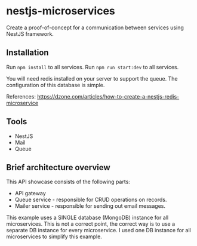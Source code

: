 # nestjs-microservices

Create a proof-of-concept for a communication between services using NestJS framework.

## Installation

Run `npm install` to all services.
Run `npm run start:dev` to all services.

You will need redis installed on your server to support the queue. The configuration of this database is simple.

References:
https://dzone.com/articles/how-to-create-a-nestjs-redis-microservice

## Tools

- NestJS
- Mail
- Queue

## Brief architecture overview

This API showcase consists of the following parts:

- API gateway
- Queue service - responsible for CRUD operations on records.
- Mailer service - responsible for sending out email messages.

This example uses a SINGLE database (MongoDB) instance for all microservices. This is not a correct point, the correct way is to use a separate DB instance for every microservice. I used one DB instance for all microservices to simplify this example.
